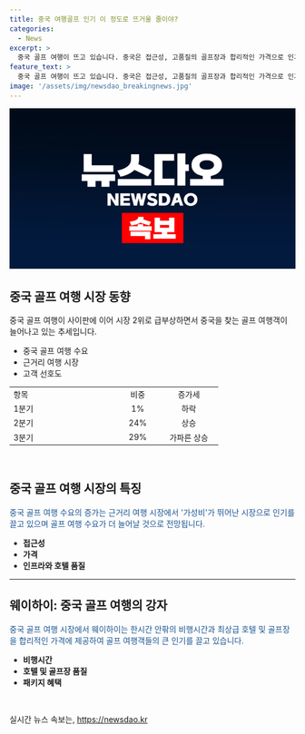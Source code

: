 ```yaml
---
title: 중국 여행골프 인기 이 정도로 뜨거울 줄이야?
categories:
  - News
excerpt: >
  중국 골프 여행이 뜨고 있습니다. 중국은 접근성, 고품질의 골프장과 합리적인 가격으로 인기를 얻고 있으며, 이는 국내 골프장들의 경쟁력을 떨어뜨리고 있습니다. 중국의 웨이하이와 청도 등이 특히 주목받고 있으며, 이러한 추세는 골프 여행 시장에서 중국이 선두 주자로 떠오르고 있다는 점을 보여줍니다. 이러한 흐름은 앞으로 중국 골프 여행 수요가 더 늘어날 것으로 전망되는 상황입니다.
feature_text: >
  중국 골프 여행이 뜨고 있습니다. 중국은 접근성, 고품질의 골프장과 합리적인 가격으로 인기를 얻고 있으며, 이는 국내 골프장들의 경쟁력을 떨어뜨리고 있습니다. 중국의 웨이하이와 청도 등이 특히 주목받고 있으며, 이러한 추세는 골프 여행 시장에서 중국이 선두 주자로 떠오르고 있다는 점을 보여줍니다. 이러한 흐름은 앞으로 중국 골프 여행 수요가 더 늘어날 것으로 전망되는 상황입니다.
image: '/assets/img/newsdao_breakingnews.jpg'
---
```


<p><img src="/assets/img/newsdao_breakingnews.jpg" alt="implanttips 속보" /></p>

<h2 data-ke-size="size26">중국 골프 여행 시장 동향</h2>

<p data-ke-size="size16">중국 골프 여행이 사이판에 이어 시장 2위로 급부상하면서 중국을 찾는 골프 여행객이 늘어나고 있는 추세입니다.</p>

<ul>
  <li>중국 골프 여행 수요</li>
  <li>근거리 여행 시장</li>
  <li>고객 선호도</li>
</ul>

<table>
  <colgroup>
    <col width="189" style="width:141pt" />
    <col width="76" style="width:57pt" />
    <col width="104" style="width:78pt" />
  </colgroup>
  <tbody>
    <tr>
      <td style="text-align: left;">항목</td>
      <td style="text-align: center;">비중</td>
      <td style="text-align: center;">증가세</td>
    </tr>
    <tr>
      <td style="text-align: left;">1분기</td>
      <td style="text-align: center;">1%</td>
      <td style="text-align: center;">하락</td>
    </tr>
    <tr>
      <td style="text-align: left;">2분기</td>
      <td style="text-align: center;">24%</td>
      <td style="text-align: center;">상승</td>
    </tr>
    <tr>
      <td style="text-align: left;">3분기</td>
      <td style="text-align: center;">29%</td>
      <td style="text-align: center;">가파른 상승</td>
    </tr>
  </tbody>
</table>

<p data-ke-size="size16">&nbsp;</p>

<h2 data-ke-size="size26">중국 골프 여행 시장의 특징</h2>

<p data-ke-size="size16"><span style="color: #1a5490;">중국 골프 여행 수요의 증가는 근거리 여행 시장에서 '가성비'가 뛰어난 시장으로 인기를 끌고 있으며 골프 여행 수요가 더 늘어날 것으로 전망됩니다.</span></p>

<ul>
  <li><b>접근성</b></li>
  <li><b>가격</b></li>
  <li><b>인프라와 호텔 품질</b></li>
</ul>

<hr>

<h2 data-ke-size="size26">웨이하이: 중국 골프 여행의 강자</h2>

<p data-ke-size="size16"><span style="color: #1a5490;">중국 골프 여행 시장에서 웨이하이는 한시간 안팎의 비행시간과 최상급 호텔 및 골프장을 합리적인 가격에 제공하여 골프 여행객들의 큰 인기를 끌고 있습니다.</span></p>

<ul>
  <li><b>비행시간</b></li>
  <li><b>호텔 및 골프장 품질</b></li>
  <li><b>패키지 혜택</b></li>
</ul>

<p data-ke-size="size16">&nbsp;</p>
실시간 뉴스 속보는, <a href="https://newsdao.kr" rel="dofollow">https://newsdao.kr</a>



